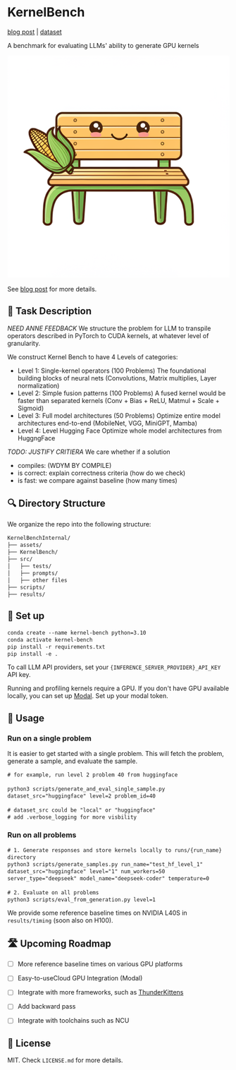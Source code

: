 # KernelBench
[blog post](https://scalingintelligence.stanford.edu/) | [dataset](https://huggingface.co/datasets/kernelbench)

A benchmark for evaluating LLMs' ability to generate GPU kernels

![KernelBenchMascot](./assets/figures/KernelBenchMascot.png)

<!-- TODO: Add blog post -->

See [blog post](https://scalingintelligence.stanford.edu/) for more details.

## 👋 Task Description
*NEED ANNE FEEDBACK*
We structure the problem for LLM to transpile operators described in PyTorch to CUDA kernels, at whatever level of granularity.
<!-- ADD A DIAGRAM -->

We construct Kernel Bench to have 4 Levels of categories:
- Level 1: Single-kernel operators (100 Problems)
    The foundational building blocks of neural nets (Convolutions, Matrix multiplies, Layer normalization)
- Level 2: Simple fusion patterns (100 Problems)
    A fused kernel would be faster than separated kernels (Conv + Bias + ReLU, Matmul + Scale + Sigmoid)
- Level 3: Full model architectures (50 Problems)
    Optimize entire model architectures end-to-end (MobileNet, VGG, MiniGPT, Mamba)
- Level 4: Level Hugging Face
    Optimize whole model architectures from HuggngFace

*TODO: JUSTIFY CRITIERA*
We care whether if a solution 
- compiles: (WDYM BY COMPILE)
- is correct: explain correctness criteria (how do we check)
- is fast: we compare against baseline (how many times)

## 🔍 Directory Structure
We organize the repo into the following structure:
```
KernelBenchInternal/
├── assets/
├── KernelBench/
├── src/
│   ├── tests/  
│   ├── prompts/
│   ├── other files
├── scripts/
├── results/
```

## 🔧 Set up
```
conda create --name kernel-bench python=3.10
conda activate kernel-bench
pip install -r requirements.txt
pip install -e . 
```

To call LLM API providers, set your `{INFERENCE_SERVER_PROVIDER}_API_KEY` API key.

Running and profiling kernels require a GPU. If you don't have GPU available locally, you can set up [Modal](https://modal.com/). Set up your modal token.

## 🚀 Usage
### Run on a single problem 
It is easier to get started with a single problem. This will fetch the problem, generate a sample, and evaluate the sample.

```
# for example, run level 2 problem 40 from huggingface

python3 scripts/generate_and_eval_single_sample.py dataset_src="huggingface" level=2 problem_id=40

# dataset_src could be "local" or "huggingface"
# add .verbose_logging for more visbility
```

### Run on all problems 

```
# 1. Generate responses and store kernels locally to runs/{run_name} directory
python3 scripts/generate_samples.py run_name="test_hf_level_1" dataset_src="huggingface" level="1" num_workers=50 server_type="deepseek" model_name="deepseek-coder" temperature=0

# 2. Evaluate on all problems
python3 scripts/eval_from_generation.py level=1
```

We provide some reference baseline times on NVIDIA L40S in `results/timing` (soon also on H100).

## 🛣️ Upcoming Roadmap
- [ ] More reference baseline times on various GPU platforms
- [ ] Easy-to-useCloud GPU Integration (Modal)
- [ ] Integrate with more frameworks, such as [ThunderKittens](https://github.com/HazyResearch/ThunderKittens)
- [ ] Add backward pass
- [ ] Integrate with toolchains such as NCU


<!-- Add Citation -->

<!-- Add License -->
## 🪪 License
MIT. Check `LICENSE.md` for more details.